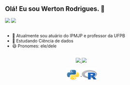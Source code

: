 ## Olá! Eu sou Werton Rodrigues. 👋 

<div align="left">
    <a href = "mailto:wertonr.adv@gmail.com"><img src="https://img.shields.io/badge/-Gmail-%23333?style=for-the-badge&logo=gmail&logoColor=white" target="_blank"></a>
    <a href="https://www.linkedin.com/in/werton-rodrigues/" target="_blank"><img src="https://img.shields.io/badge/-LinkedIn-%230077B5?style=for-the-badge&logo=linkedin&logoColor=white" target="_blank"></a> 
</div>
<br>

- 🔭 Atualmente sou atuário do IPMJP e professor da UFPB
- 🌱 Estudando Ciência de dados
- 😄 Pronomes: ele/dele

<br>

<div align="center">
  <a href="https://github.com/wertonr">
  <img height="180em" src="https://github-readme-stats.vercel.app/api?username=wertonr&show_icons=true&theme=dracula&include_all_commits=true&count_private=true"/>
  <img height="180em" src="https://github-readme-stats.vercel.app/api/top-langs/?username=wertonr&layout=compact&langs_count=7&theme=dracula"/>
</div>
    
<div align="center"><br>
    <img align="center" alt="Python" height="40" width="50" src="https://raw.githubusercontent.com/devicons/devicon/master/icons/python/python-original.svg">
    <img align="center" alt="R" height="40" width="50" src="https://github.com/devicons/devicon/blob/master/icons/r/r-original.svg">
            
</div> 


        
##
  
<!--
**wertonr/wertonr** is a ✨ _special_ ✨ repository because its `README.md` (this file) appears on your GitHub profile.
Here are some ideas to get you started:
- 🔭 I’m currently working on ...
- 🌱 I’m currently learning ...
- 👯 I’m looking to collaborate on ...
- 🤔 I’m looking for help with ...
- 💬 Ask me about ...
- 📫 How to reach me: ...
- 😄 Pronouns: ...
- ⚡ Fun fact: ...
-->
